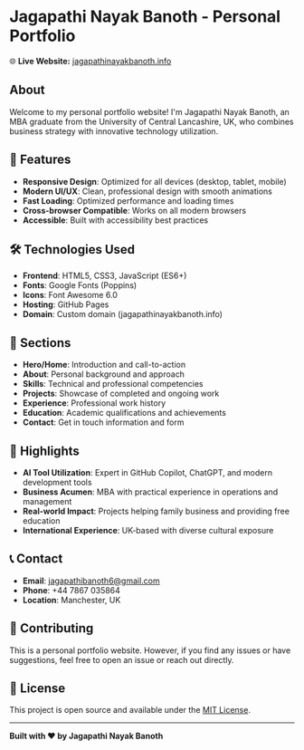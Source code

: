 # Jagapathi Nayak Banoth - Personal Portfolio

🌐 **Live Website:** [jagapathinayakbanoth.info](https://jagapathinayakbanoth.info)

## About

Welcome to my personal portfolio website! I'm Jagapathi Nayak Banoth, an MBA graduate from the University of Central Lancashire, UK, who combines business strategy with innovative technology utilization.

## 🚀 Features

- **Responsive Design**: Optimized for all devices (desktop, tablet, mobile)
- **Modern UI/UX**: Clean, professional design with smooth animations
- **Fast Loading**: Optimized performance and loading times
- **Cross-browser Compatible**: Works on all modern browsers
- **Accessible**: Built with accessibility best practices

## 🛠️ Technologies Used

- **Frontend**: HTML5, CSS3, JavaScript (ES6+)
- **Fonts**: Google Fonts (Poppins)
- **Icons**: Font Awesome 6.0
- **Hosting**: GitHub Pages
- **Domain**: Custom domain (jagapathinayakbanoth.info)

## 📱 Sections

- **Hero/Home**: Introduction and call-to-action
- **About**: Personal background and approach
- **Skills**: Technical and professional competencies
- **Projects**: Showcase of completed and ongoing work
- **Experience**: Professional work history
- **Education**: Academic qualifications and achievements
- **Contact**: Get in touch information and form

## 🎯 Highlights

- **AI Tool Utilization**: Expert in GitHub Copilot, ChatGPT, and modern development tools
- **Business Acumen**: MBA with practical experience in operations and management
- **Real-world Impact**: Projects helping family business and providing free education
- **International Experience**: UK-based with diverse cultural exposure

## 📞 Contact

- **Email**: jagapathibanoth6@gmail.com
- **Phone**: +44 7867 035864
- **Location**: Manchester, UK

## 🤝 Contributing

This is a personal portfolio website. However, if you find any issues or have suggestions, feel free to open an issue or reach out directly.

## 📄 License

This project is open source and available under the [MIT License](LICENSE).

---

**Built with ❤️ by Jagapathi Nayak Banoth**
